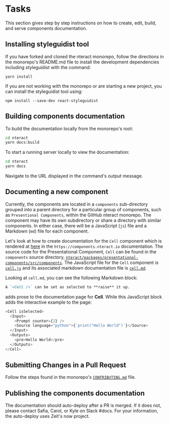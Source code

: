 # Tasks

This section gives step by step instructions on how to create, edit, build, and
serve components documentation.

## Installing styleguidist tool

If you have forked and cloned the nteract monorepo, follow the directions in
the monorepo's README.md file to install the development dependencies including
styleguidist with the command:

`yarn install`

If you are not working with the monorepo or are starting a new project,
you can install the styleguidist tool using:

`npm install --save-dev react-styleguidist`

## Building components documentation

To build the documentation locally from the monorepo's root:

```bash
cd nteract
yarn docs:build
```

To start a running server locally to view the documentation:

```bash
cd nteract
yarn docs
```

Navigate to the URL displayed in the command's output message.

## Documenting a new component

Currently, the components are located in a `components` sub-directory
grouped into a parent directory for a particular group of components, such as
`Presentional Components`, within the GitHub nteract monorepo. The component
may have its own subdirectory or share a directory with similar components.
In either case, there will be a JavaScript (`js`) file and a Markdown (`md`)
file for each component.

Let's look at how to create documentation for the `Cell` component which is
rendered at [here](https://components.nteract.io/#cell) in the
`https://components.nteract.io` documentation.
The source code for the Presentational Component, `Cell` can be found in the `components` source directory,
[`nteract/packages/presentational-components/src/components`](https://github.com/nteract/nteract/tree/master/packages/presentational-components/src/components).
The JavaScript file for the `Cell` component is
[`cell.js`](https://github.com/nteract/nteract/blob/master/packages/presentational-components/src/components/cell.js)
and its associated markdown documentation file is
[`cell.md`](https://github.com/nteract/nteract/blob/master/packages/presentational-components/src/components/cell.md).

Looking at `cell.md`, you can see the following Markdown block:

```markdown
A `<Cell />` can be set as selected to **raise** it up.
```

adds prose to the documentation page for **Cell**. While this
JavaScript block adds the interactive example to the page:

```js
<Cell isSelected>
  <Input>
    <Prompt counter={2} />
    <Source language="python">{`print("Hello World")`}</Source>
  </Input>
  <Outputs>
    <pre>Hello World</pre>
  </Outputs>
</Cell>
```

## Submitting Changes in a Pull Request

Follow the steps found in the monorepo's
[`CONTRIBUTING.md`](https://github.com/nteract/nteract/blob/master/CONTRIBUTING.md)
file.

## Publishing the components documentation

The documentation should auto-deploy after a PR is merged. If it does not,
please contact Safia, Carol, or Kyle on Slack #docs. For your information,
the auto-deploy uses Zeit's now project.
